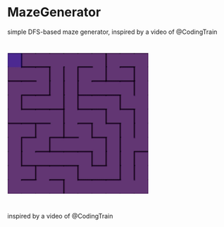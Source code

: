# MazeGenerator
simple DFS-based maze generator, inspired by a video of @CodingTrain

#

<img src="https://github.com/DavideFantasia/MazeGenerator/blob/main/DFS_MazeGenerator.gif" alt="3D Graphics" style="width:320px;height:320px;">

#

inspired by a video of @CodingTrain
